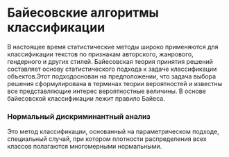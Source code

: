 # Байесовские алгоритмы классификации
В настоящее время статистические методы широко применяются для классификации текстов по признакам авторского, жанрового, гендерного и других  стилей. Байесовская  теория  принятия  решений  составляет  основу статистического  подхода  к  задаче  классификации  объектов.Этот  подходоснован на предположении, что задача выбора решения сформулирована в терминах  теории  вероятностей  и  известны  все  представляющие  интерес вероятностные  величины. В  основе  байесовской  классификации  лежит правило Байеса.
### Нормальный дискриминантный анализ
Это метод классификации, основанный на параметрическом подходе, специальный случай, при котором плотности распределения всех классов полагаются многомерными нормальными.  
